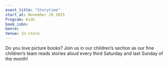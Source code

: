 ```yaml
---
event_title: "Storytime"
start_at: November 29 2015
Program: Kids
book_isbn: 
Genre: 
Venue: In-store
---
```

Do you love picture books? Join us in our children’s section as our fine children’s team reads stories aloud every third Saturday and last Sunday of the month!